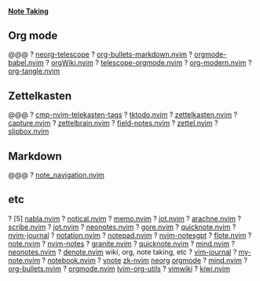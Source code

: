 #### [Note Taking](https://yutkat.github.io/my-neovim-pluginlist/#note-taking)
## Org mode
@@@
? [neorg-telescope](https://github.com/nvim-neorg/neorg-telescope)
? [org-bullets-markdown.nvim](https://github.com/ESSO0428/org-bullets-markdown.nvim)
? [orgmode-babel.nvim](https://github.com/mrshmllow/orgmode-babel.nvim)
? [orgWiki.nvim](https://github.com/ranjithshegde/orgWiki.nvim)
? [telescope-orgmode.nvim](https://github.com/joaomsa/telescope-orgmode.nvim)
? [org-modern.nvim](https://github.com/danilshvalov/org-modern.nvim)
? [org-tangle.nvim](https://github.com/Jobin-Nelson/org-tangle.nvim)
## Zettelkasten
@@@
? [cmp-nvim-telekasten-tags](https://github.com/Cybolic/cmp-nvim-telekasten-tags)
? [tktodo.nvim](https://github.com/tarting/tktodo.nvim)
? [zettelkasten.nvim](https://github.com/Furkanzmc/zettelkasten.nvim)
? [capture.nvim](https://github.com/gja22/capture.nvim)
? [zettelbrain.nvim](https://github.com/Cartogy/zettelbrain.nvim)
? [field-notes.nvim](https://github.com/BlakeJC94/field-notes.nvim)
? [zettel.nvim](https://github.com/taDachs/zettel.nvim)
? [slipbox.nvim](https://github.com/n-sweep/slipbox.nvim)
## Markdown
@@@
? [note_navigation.nvim](https://github.com/jcdampil23/note_navigation.nvim)
## etc
? [5] [nabla.nvim](https://github.com/jbyuki/nabla.nvim)
? [notical.nvim](https://github.com/bloveless/notical.nvim)
? [memo.nvim](https://github.com/utouto97/memo.nvim)
? [jot.nvim](https://github.com/hisbaan/jot.nvim)
? [arachne.nvim](https://github.com/oem/arachne.nvim)
? [scribe.nvim](https://github.com/Ostralyan/scribe.nvim)
? [jot.nvim](https://github.com/DevinLeamy/jot.nvim)
? [neonotes.nvim](https://github.com/Virosss/neonotes.nvim)
? [gore.nvim](https://github.com/nkhlmn/gore.nvim)
? [quicknote.nvim](https://github.com/RutaTang/quicknote.nvim)
? [nvim-journal](https://github.com/Nedra1998/nvim-journal)
? [notation.nvim](https://github.com/Khachig/notation.nvim)
? [notepad.nvim](https://github.com/tom-pollak/notepad.nvim)
? [nvim-notesgpt](https://github.com/MikePrograms/nvim-notesgpt)
? [flote.nvim](https://github.com/JellyApple102/flote.nvim)
? [note.nvim](https://github.com/gsuuon/note.nvim)
? [nvim-notes](https://github.com/JoeKleinsorge/nvim-notes)
? [granite.nvim](https://github.com/mrWinston/granite.nvim)
? [quicknote.nvim](https://github.com/pmwals09/quicknote.nvim)
? [mind.nvim](https://github.com/Selyss/mind.nvim)
? [neonotes.nvim](https://github.com/MagnumTrader/neonotes.nvim)
? [denote.nvim](https://github.com/HumanEntity/denote.nvim)
wiki, org, note taking, etc
? [vim-journal](https://github.com/junegunn/vim-journal)
? [my-note.nvim](https://github.com/jellydn/my-note.nvim)
? [notebook.nvim](https://github.com/meatballs/notebook.nvim)
? [vnote](https://github.com/lymslive/vnote)
   [zk-nvim](https://github.com/mickael-menu/zk-nvim)
   [neorg](https://github.com/nvim-neorg/neorg)
   [orgmode](https://github.com/nvim-orgmode/orgmode)
? [mind.nvim](https://github.com/phaazon/mind.nvim)
? [org-bullets.nvim](https://github.com/akinsho/org-bullets.nvim)
? [orgmode.nvim](https://github.com/kristijanhusak/orgmode.nvim)
   [lvim-org-utils](https://github.com/lvim-tech/lvim-org-utils)
? [vimwiki](https://github.com/vimwiki/vimwiki)
? [kiwi.nvim](https://github.com/serenevoid/kiwi.nvim)

